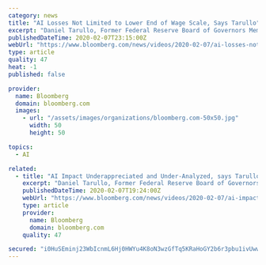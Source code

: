 ```yaml
---
category: news
title: "AI Losses Not Limited to Lower End of Wage Scale, Says Tarullo"
excerpt: "Daniel Tarullo, Former Federal Reserve Board of Governors Member, analyzes the effect of automation on wages and employment. He speaks with David Westin, Zanny Minton Beddoes of The Economist and economist Glenn Hubbard on \"Bloomberg Wall Street Week."
publishedDateTime: 2020-02-07T23:15:00Z
webUrl: "https://www.bloomberg.com/news/videos/2020-02-07/ai-losses-not-limited-to-lower-end-of-wage-scale-says-tarullo-video"
type: article
quality: 47
heat: -1
published: false

provider:
  name: Bloomberg
  domain: bloomberg.com
  images:
    - url: "/assets/images/organizations/bloomberg.com-50x50.jpg"
      width: 50
      height: 50

topics:
  - AI

related:
  - title: "AI Impact Underappreciated and Under-Analyzed, says Tarullo"
    excerpt: "Daniel Tarullo, Former Federal Reserve Board of Governors Member, analyzes the effect of animation on employment. He speaks with David Westin on \"Bloomberg Wall Street Week.\" (Source: Bloomberg)"
    publishedDateTime: 2020-02-07T19:24:00Z
    webUrl: "https://www.bloomberg.com/news/videos/2020-02-07/ai-impact-underappreciated-and-under-analyzed-says-tarullo-video"
    type: article
    provider:
      name: Bloomberg
      domain: bloomberg.com
    quality: 47

secured: "i0HuSEminj23WbIcnmL6Hj0HWYu4K8oN3wzGfTq5KRaHoGY2b6r3pbu1ivUww1TMeDYo2v+uGjmPq2jgX2LL2oP+tEGyncE3QYmHgX9Y+LUSbI6r1fhrmfLtBgV6eJZQ8GWolmTGwR+Clz9e7cjeSSZdNV68f2dZiKEC5LdwUZ/vF/T9xhnxzTjqMWSoXItO4Wrpiw/Y5t1tGGust/5sxwCzT29X3x+Vwf2DJDR4eG0LuPgoaRQT1QyZNSAb8BwqD9N6lWYBlKdHIJp6mRad9XhMz+p0ILpZTrgCwFqzAD1R1MjDvJURAlxBAW4jLxccNaOSBXeJFTii5zny9+YeIk68LAja5BTz1lDkpUWOEXxt3UrqZz6F38Vci+0zcmPvDaOJDdS+YTdYnKd85Dmx30YRcPObi8VUtcHstQzlAFu7vYknJF024z0yUwu6MFMlY/PK5+0jeWcDoqhPqvjZNonQkNDAsp8bWmELHCISZ6I=;REPf0IRUzQOVwYxZztdUwQ=="
---
```


